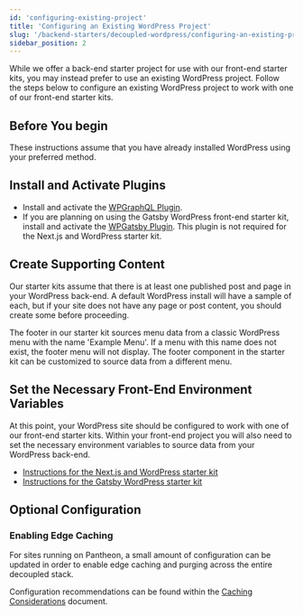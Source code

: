 ```yaml
---
id: 'configuring-existing-project'
title: 'Configuring an Existing WordPress Project'
slug: '/backend-starters/decoupled-wordpress/configuring-an-existing-project'
sidebar_position: 2
---
```


While we offer a back-end starter project for use with our front-end starter
kits, you may instead prefer to use an existing WordPress project. Follow the
steps below to configure an existing WordPress project to work with one of our
front-end starter kits.

## Before You begin

These instructions assume that you have already installed WordPress using your
preferred method.

## Install and Activate Plugins

- Install and activate the
  [WPGraphQL Plugin](https://wordpress.org/plugins/wp-graphql/).
- If you are planning on using the Gatsby WordPress front-end starter kit,
  install and activate the
  [WPGatsby Plugin](https://wordpress.org/plugins/wp-gatsby/). This plugin is
  not required for the Next.js and WordPress starter kit.

## Create Supporting Content

Our starter kits assume that there is at least one published post and page in
your WordPress back-end. A default WordPress install will have a sample of each,
but if your site does not have any page or post content, you should create some
before proceeding.

The footer in our starter kit sources menu data from a classic WordPress menu
with the name 'Example Menu'. If a menu with this name does not exist, the
footer menu will not display. The footer component in the starter kit can be
customized to source data from a different menu.

## Set the Necessary Front-End Environment Variables

At this point, your WordPress site should be configured to work with one of our
front-end starter kits. Within your front-end project you will also need to set
the necessary environment variables to source data from your WordPress back-end.

- [Instructions for the Next.js and WordPress starter kit](../../Frontend%20Starters/Next.js/Next.js%20%2B%20WordPress/setting-environment-variables.md)
- [Instructions for the Gatsby WordPress starter kit](../../Frontend%20Starters/Gatsby/Gatsby%20%2B%20WordPress/setting-environment-variables.md)

## Optional Configuration

### Enabling Edge Caching

For sites running on Pantheon, a small amount of configuration can be updated in
order to enable edge caching and purging across the entire decoupled stack.

Configuration recommendations can be found within the
[Caching Considerations](./caching-considerations#manual-configuration)
document.
